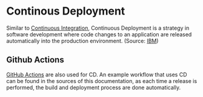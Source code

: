 # Continous Deployment

Similar to [Continuous Integration](./ci.md), Continuous Deployment is a strategy in software development where code changes to an application are released automatically into the production environment. (Source: [IBM](https://www.ibm.com/topics/continuous-deployment))

## Github Actions

[GitHub Actions](./ci.md#github-actions) are also used for CD. An example workflow that uses CD can be found in the sources of this documentation, as each time a release is performed, the build and deployment process are done automatically.
